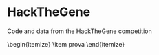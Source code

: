 # HackTheGene
Code and data from the HackTheGene competition

\begin{itemize}
\item prova
\end{itemize}

